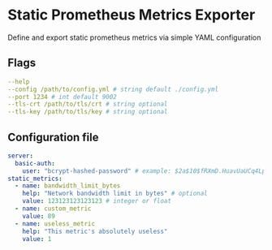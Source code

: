 # Static Prometheus Metrics Exporter
Define and export static prometheus metrics via simple YAML configuration

## Flags
```yaml
--help
--config /path/to/config.yml # string default ./config.yml
--port 1234 # int default 9002
--tls-crt /path/to/tls/crt # string optional
--tls-key /path/to/tls/key # string optional
```
## Configuration file
```yaml
server:
  basic-auth:
    user: "bcrypt-hashed-password" # example: $2a$10$fRXmD.HuavUaUCq4Lp8UK.YmcgzfIxrfH1uZ2l3whKMcy7uthThli
static_metrics:
  - name: bandwidth_limit_bytes
    help: "Network bandwidth limit in bytes" # optional
    value: 123123123123123 # integer or float
  - name: custom_metric
    value: 89
  - name: useless_metric
    help: "This metric's absolutely useless"
    value: 1
```